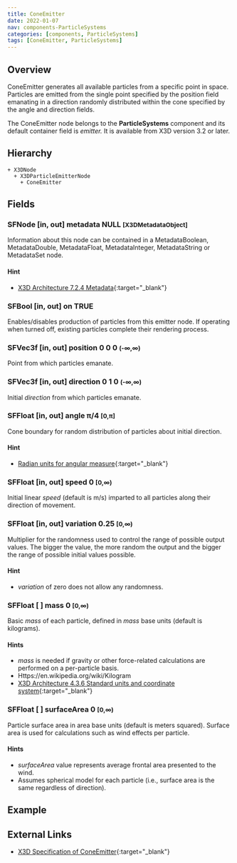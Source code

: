 ```yaml
---
title: ConeEmitter
date: 2022-01-07
nav: components-ParticleSystems
categories: [components, ParticleSystems]
tags: [ConeEmitter, ParticleSystems]
---
```

<style>
.post h3 {
  word-spacing: 0.2em;
}
</style>

## Overview

ConeEmitter generates all available particles from a specific point in space. Particles are emitted from the single point specified by the position field emanating in a direction randomly distributed within the cone specified by the angle and direction fields.

The ConeEmitter node belongs to the **ParticleSystems** component and its default container field is *emitter.* It is available from X3D version 3.2 or later.

## Hierarchy

```
+ X3DNode
  + X3DParticleEmitterNode
    + ConeEmitter
```

## Fields

### SFNode [in, out] **metadata** NULL <small>[X3DMetadataObject]</small>

Information about this node can be contained in a MetadataBoolean, MetadataDouble, MetadataFloat, MetadataInteger, MetadataString or MetadataSet node.

#### Hint

- [X3D Architecture 7.2.4 Metadata](https://www.web3d.org/specifications/X3Dv4Draft/ISO-IEC19775-1v4-CD1/Part01/components/core.html#Metadata){:target="_blank"}

### SFBool [in, out] **on** TRUE

Enables/disables production of particles from this emitter node. If operating when turned off, existing particles complete their rendering process.

### SFVec3f [in, out] **position** 0 0 0 <small>(-∞,∞)</small>

Point from which particles emanate.

### SFVec3f [in, out] **direction** 0 1 0 <small>(-∞,∞)</small>

Initial *direction* from which particles emanate.

### SFFloat [in, out] **angle** π/4 <small>[0,π]</small>

Cone boundary for random distribution of particles about initial direction.

#### Hint

- [Radian units for angular measure](https://en.wikipedia.org/wiki/Radian){:target="_blank"}

### SFFloat [in, out] **speed** 0 <small>[0,∞)</small>

Initial linear *speed* (default is m/s) imparted to all particles along their direction of movement.

### SFFloat [in, out] **variation** 0.25 <small>[0,∞)</small>

Multiplier for the randomness used to control the range of possible output values. The bigger the value, the more random the output and the bigger the range of possible initial values possible.

#### Hint

- *variation* of zero does not allow any randomness.

### SFFloat [ ] **mass** 0 <small>[0,∞)</small>

Basic *mass* of each particle, defined in *mass* base units (default is kilograms).

#### Hints

- *mass* is needed if gravity or other force-related calculations are performed on a per-particle basis.
- Https://en.wikipedia.org/wiki/Kilogram
- [X3D Architecture 4.3.6 Standard units and coordinate system](https://www.web3d.org/specifications/X3Dv4Draft/ISO-IEC19775-1v4-CD1/Part01/concepts.html#Standardunitscoordinates){:target="_blank"}

### SFFloat [ ] **surfaceArea** 0 <small>[0,∞)</small>

Particle surface area in area base units (default is meters squared). Surface area is used for calculations such as wind effects per particle.

#### Hints

- *surfaceArea* value represents average frontal area presented to the wind.
- Assumes spherical model for each particle (i.e., surface area is the same regardless of direction).

## Example

<x3d-canvas src="https://create3000.github.io/media/examples/ParticleSystems/ConeEmitter/ConeEmitter.x3d" update="auto"></x3d-canvas>

## External Links

- [X3D Specification of ConeEmitter](https://www.web3d.org/documents/specifications/19775-1/V4.0/Part01/components/particleSystems.html#ConeEmitter){:target="_blank"}
